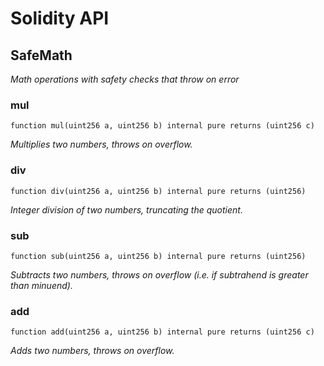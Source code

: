 # Solidity API

## SafeMath

_Math operations with safety checks that throw on error_

### mul

```solidity
function mul(uint256 a, uint256 b) internal pure returns (uint256 c)
```

_Multiplies two numbers, throws on overflow._

### div

```solidity
function div(uint256 a, uint256 b) internal pure returns (uint256)
```

_Integer division of two numbers, truncating the quotient._

### sub

```solidity
function sub(uint256 a, uint256 b) internal pure returns (uint256)
```

_Subtracts two numbers, throws on overflow (i.e. if subtrahend is greater than minuend)._

### add

```solidity
function add(uint256 a, uint256 b) internal pure returns (uint256 c)
```

_Adds two numbers, throws on overflow._

